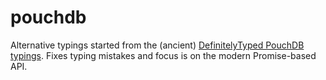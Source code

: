 # pouchdb

Alternative typings started from the (ancient)
[DefinitelyTyped PouchDB typings](https://github.com/DefinitelyTyped/DefinitelyTyped/blob/master/pouchDB/pouch.d.ts).
Fixes typing mistakes and focus is on the modern Promise-based API.

